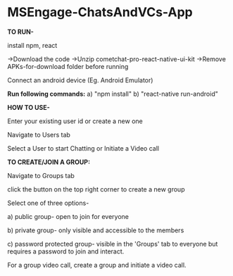 # MSEngage-ChatsAndVCs-App

**TO RUN-**

install npm, react

->Download the code
->Unzip cometchat-pro-react-native-ui-kit
->Remove APKs-for-download folder before running

Connect an android device (Eg. Android Emulator)

**Run following commands:**
a) "npm install"
b) "react-native run-android"


**HOW TO USE-**

Enter your existing user id or create a new one

Navigate to Users tab

Select a User to start Chatting or Initiate a Video call


**TO CREATE/JOIN A GROUP:**

Navigate to Groups tab

click the button on the top right corner to create a new group

Select one of three options-

a) public group- open to join for everyone

b) private group- only visible and accessible to the members

c) password protected group- visible in the 'Groups' tab to everyone but requires a password to join and interact.


For a group video call, create a group and initiate a video call.
